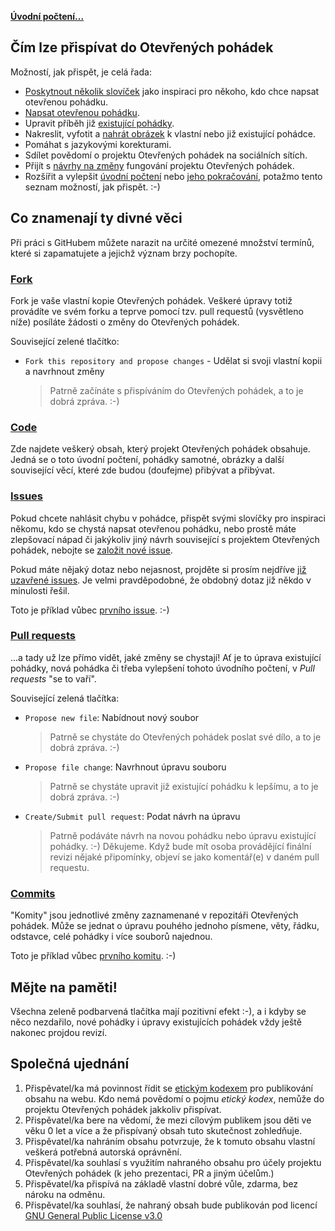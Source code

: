 **[Úvodní počtení...](/README.md)**

## Čím lze přispívat do Otevřených pohádek

Možností, jak přispět, je celá řada:

- [Poskytnout několik slovíček](https://github.com/fivaldi/otevrene-pohadky/issues/new?title=Slovíčka%20do%20pohádky) jako inspiraci pro někoho, kdo chce napsat otevřenou pohádku.
- [Napsat otevřenou pohádku](https://github.com/fivaldi/otevrene-pohadky/new/master/pohadky?filename=pohadky/Nová%20pohádka).
- Upravit příběh již [existující pohádky](/pohadky).
- Nakreslit, vyfotit a [nahrát obrázek](https://github.com/fivaldi/otevrene-pohadky/upload/master/obrazky) k vlastní nebo již existující pohádce.
- Pomáhat s jazykovými korekturami.
- Sdílet povědomí o projektu Otevřených pohádek na sociálních sítích.
- Přijít s [návrhy na změny](https://github.com/fivaldi/otevrene-pohadky/issues/new?title=Návrh%20na%20zlepšení) fungování projektu Otevřených pohádek.
- Rozšířit a vylepšit [úvodní počtení](https://github.com/fivaldi/otevrene-pohadky/edit/master/README.md) nebo [jeho pokračování](https://github.com/fivaldi/otevrene-pohadky/edit/master/README_pokracovani.md), potažmo tento seznam možností, jak přispět. :-)

## Co znamenají ty divné věci

Při práci s GitHubem můžete narazit na určité omezené množství termínů, které si zapamatujete a jejichž význam brzy pochopíte.

### [Fork](https://github.com/fivaldi/otevrene-pohadky/network/members)

Fork je vaše vlastní kopie Otevřených pohádek. Veškeré úpravy totiž provádíte ve svém forku a teprve pomocí tzv. pull requestů (vysvětleno níže) posíláte žádosti o změny do Otevřených pohádek.

Související zelené tlačítko:

- `Fork this repository and propose changes` - Udělat si svoji vlastní kopii a navrhnout změny
    > Patrně začínáte s přispíváním do Otevřených pohádek, a to je dobrá zpráva. :-)


### [Code](https://github.com/fivaldi/otevrene-pohadky)

Zde najdete veškerý obsah, který projekt Otevřených pohádek obsahuje. Jedná se o toto úvodní počtení, pohádky samotné, obrázky a další související věcí, které zde budou (doufejme) přibývat a přibývat.

### [Issues](https://github.com/fivaldi/otevrene-pohadky/issues)

Pokud chcete nahlásit chybu v pohádce, přispět svými slovíčky pro inspiraci někomu, kdo se chystá napsat otevřenou pohádku, nebo prostě máte zlepšovací nápad či jakýkoliv jiný návrh související s projektem Otevřených pohádek, nebojte se [založit nové issue](https://github.com/fivaldi/otevrene-pohadky/issues/new).

Pokud máte nějaký dotaz nebo nejasnost, projděte si prosím nejdříve [již uzavřené issues](https://github.com/fivaldi/otevrene-pohadky/issues?q=is%3Aissue+is%3Aclosed). Je velmi pravděpodobné, že obdobný dotaz již někdo v minulosti řešil.

Toto je příklad vůbec [prvního issue](https://github.com/fivaldi/otevrene-pohadky/issues/1). :-)

### [Pull requests](https://github.com/fivaldi/otevrene-pohadky/pulls)

...a tady už lze přímo vidět, jaké změny se chystají! Ať je to úprava existující pohádky, nová pohádka či třeba vylepšení tohoto úvodního počtení, v *Pull requests* "se to vaří".

Související zelená tlačítka:

- `Propose new file`: Nabídnout nový soubor
    > Patrně se chystáte do Otevřených pohádek poslat své dílo, a to je dobrá zpráva. :-)
- `Propose file change`: Navrhnout úpravu souboru
    > Patrně se chystáte upravit již existující pohádku k lepšímu, a to je dobrá zpráva. :-)
- `Create/Submit pull request`: Podat návrh na úpravu
    > Patrně podáváte návrh na novou pohádku nebo úpravu existující pohádky. :-) Děkujeme. Když bude mít osoba provádějící finální revizi nějaké připomínky, objeví se jako komentář(e) v daném pull requestu.

### [Commits](https://github.com/fivaldi/otevrene-pohadky/pulls)

"Komity" jsou jednotlivé změny zaznamenané v repozitáři Otevřených pohádek. Může se jednat o úpravu pouhého jednoho písmene, věty, řádku, odstavce, celé pohádky i více souborů najednou.

Toto je příklad vůbec [prvního komitu](https://github.com/fivaldi/otevrene-pohadky/commit/5c9f3a77269595027ba516187788c912132c5224). :-)

## Mějte na paměti!

Všechna zeleně podbarvená tlačítka mají pozitivní efekt :-), a i kdyby se něco nezdařilo, nové pohádky i úpravy existujících pohádek vždy ještě nakonec projdou revizí.


## Společná ujednání

1) Přispěvatel/ka má povinnost řídit se [etickým kodexem](https://cs.wikipedia.org/wiki/Etický_kodex) pro publikování obsahu na webu. Kdo nemá povědomí o pojmu *etický kodex*, nemůže do projektu Otevřených pohádek jakkoliv přispívat.
1) Přispěvatel/ka bere na vědomí, že mezi cílovým publikem jsou děti ve věku 0 let a více a že přispívaný obsah tuto skutečnost zohledňuje.
1) Přispěvatel/ka nahráním obsahu potvrzuje, že k tomuto obsahu vlastní veškerá potřebná autorská oprávnění.
1) Přispěvatel/ka souhlasí s využitím nahraného obsahu pro účely projektu Otevřených pohádek (k jeho prezentaci, PR a jiným účelům.)
1) Přispěvatel/ka přispívá na základě vlastní dobré vůle, zdarma, bez nároku na odměnu.
1) Přispěvatel/ka souhlasí, že nahraný obsah bude publikován pod licencí [GNU General Public License v3.0](/LICENSE)
